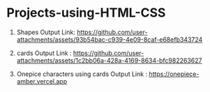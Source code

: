 # Projects-using-HTML-CSS

1. Shapes
   Output Link: https://github.com/user-attachments/assets/93b54bac-c939-4e09-8caf-e68efb343724

2. cards
   Output Link : https://github.com/user-attachments/assets/1c2bb06a-428a-4169-8634-bfc982263627

3. Onepice characters using cards
   Output Link : https://onepiece-amber.vercel.app

   





